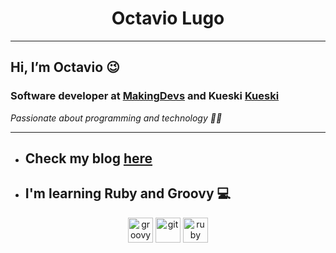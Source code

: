 
<h1 align="center">Octavio Lugo</h1>

---

## Hi, I’m Octavio 😉

### Software developer at [MakingDevs](http://makingdevs.com) and Kueski [Kueski](https://kueski.com/)

_Passionate about programming and technology 👨‍💻_

---


+ ## Check my blog [here](https://octaviolugocamacho.github.io/)

+ ## I'm learning Ruby and Groovy 💻

<p align="center"> 
  <a href="https://groovy-lang.org/" target="_blank" rel="noreferrer"> <img src="https://www.vectorlogo.zone/logos/groovy-lang/groovy-lang-icon.svg"    alt="groovy" width="40" height="40"/></a> 
  <a href="https://git-scm.com/" target="_blank" rel="noreferrer"> <img src="git-scm/git-scm-ar21.svg" alt="git" width="40" height="40"/></a> 
  <a href="https://www.ruby-lang.org/en/" target="_blank" rel="noreferrer"> <img src="https://www.vectorlogo.zone/logos/ruby-lang/ruby-lang-icon.svg" alt="ruby" width="40" height="40"/></a>
</p>
